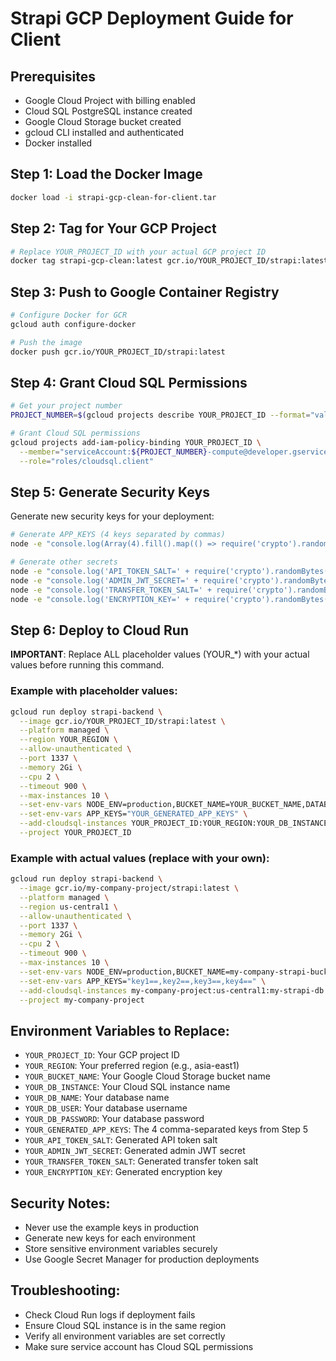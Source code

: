 # Strapi GCP Deployment Guide for Client

## Prerequisites

- Google Cloud Project with billing enabled
- Cloud SQL PostgreSQL instance created
- Google Cloud Storage bucket created
- gcloud CLI installed and authenticated
- Docker installed

## Step 1: Load the Docker Image

```bash
docker load -i strapi-gcp-clean-for-client.tar
```

## Step 2: Tag for Your GCP Project

```bash
# Replace YOUR_PROJECT_ID with your actual GCP project ID
docker tag strapi-gcp-clean:latest gcr.io/YOUR_PROJECT_ID/strapi:latest
```

## Step 3: Push to Google Container Registry

```bash
# Configure Docker for GCR
gcloud auth configure-docker

# Push the image
docker push gcr.io/YOUR_PROJECT_ID/strapi:latest
```

## Step 4: Grant Cloud SQL Permissions

```bash
# Get your project number
PROJECT_NUMBER=$(gcloud projects describe YOUR_PROJECT_ID --format="value(projectNumber)")

# Grant Cloud SQL permissions
gcloud projects add-iam-policy-binding YOUR_PROJECT_ID \
  --member="serviceAccount:${PROJECT_NUMBER}-compute@developer.gserviceaccount.com" \
  --role="roles/cloudsql.client"
```

## Step 5: Generate Security Keys

Generate new security keys for your deployment:

```bash
# Generate APP_KEYS (4 keys separated by commas)
node -e "console.log(Array(4).fill().map(() => require('crypto').randomBytes(32).toString('base64')).join(','))"

# Generate other secrets
node -e "console.log('API_TOKEN_SALT=' + require('crypto').randomBytes(32).toString('base64'))"
node -e "console.log('ADMIN_JWT_SECRET=' + require('crypto').randomBytes(32).toString('base64'))"
node -e "console.log('TRANSFER_TOKEN_SALT=' + require('crypto').randomBytes(32).toString('base64'))"
node -e "console.log('ENCRYPTION_KEY=' + require('crypto').randomBytes(32).toString('base64'))"
```

## Step 6: Deploy to Cloud Run

**IMPORTANT**: Replace ALL placeholder values (YOUR\_\*) with your actual values before running this command.

### Example with placeholder values:

```bash
gcloud run deploy strapi-backend \
  --image gcr.io/YOUR_PROJECT_ID/strapi:latest \
  --platform managed \
  --region YOUR_REGION \
  --allow-unauthenticated \
  --port 1337 \
  --memory 2Gi \
  --cpu 2 \
  --timeout 900 \
  --max-instances 10 \
  --set-env-vars NODE_ENV=production,BUCKET_NAME=YOUR_BUCKET_NAME,DATABASE_CLIENT=postgres,DATABASE_HOST=/cloudsql/YOUR_PROJECT_ID:YOUR_REGION:YOUR_DB_INSTANCE,DATABASE_PORT=5432,DATABASE_NAME=YOUR_DB_NAME,DATABASE_USERNAME=YOUR_DB_USER,DATABASE_PASSWORD=YOUR_DB_PASSWORD,DATABASE_SSL=false,DATABASE_SCHEMA=public,API_TOKEN_SALT=YOUR_API_TOKEN_SALT,ADMIN_JWT_SECRET=YOUR_ADMIN_JWT_SECRET,TRANSFER_TOKEN_SALT=YOUR_TRANSFER_TOKEN_SALT,ENCRYPTION_KEY=YOUR_ENCRYPTION_KEY \
  --set-env-vars APP_KEYS="YOUR_GENERATED_APP_KEYS" \
  --add-cloudsql-instances YOUR_PROJECT_ID:YOUR_REGION:YOUR_DB_INSTANCE \
  --project YOUR_PROJECT_ID
```

### Example with actual values (replace with your own):

```bash
gcloud run deploy strapi-backend \
  --image gcr.io/my-company-project/strapi:latest \
  --platform managed \
  --region us-central1 \
  --allow-unauthenticated \
  --port 1337 \
  --memory 2Gi \
  --cpu 2 \
  --timeout 900 \
  --max-instances 10 \
  --set-env-vars NODE_ENV=production,BUCKET_NAME=my-company-strapi-bucket,DATABASE_CLIENT=postgres,DATABASE_HOST=/cloudsql/my-company-project:us-central1:my-strapi-db,DATABASE_PORT=5432,DATABASE_NAME=strapi_prod,DATABASE_USERNAME=strapi_user,DATABASE_PASSWORD=my_secure_password_123,DATABASE_SSL=false,DATABASE_SCHEMA=public,API_TOKEN_SALT=abc123def456...,ADMIN_JWT_SECRET=xyz789uvw012...,TRANSFER_TOKEN_SALT=mno345pqr678...,ENCRYPTION_KEY=stu901vwx234... \
  --set-env-vars APP_KEYS="key1==,key2==,key3==,key4==" \
  --add-cloudsql-instances my-company-project:us-central1:my-strapi-db \
  --project my-company-project
```

## Environment Variables to Replace:

- `YOUR_PROJECT_ID`: Your GCP project ID
- `YOUR_REGION`: Your preferred region (e.g., asia-east1)
- `YOUR_BUCKET_NAME`: Your Google Cloud Storage bucket name
- `YOUR_DB_INSTANCE`: Your Cloud SQL instance name
- `YOUR_DB_NAME`: Your database name
- `YOUR_DB_USER`: Your database username
- `YOUR_DB_PASSWORD`: Your database password
- `YOUR_GENERATED_APP_KEYS`: The 4 comma-separated keys from Step 5
- `YOUR_API_TOKEN_SALT`: Generated API token salt
- `YOUR_ADMIN_JWT_SECRET`: Generated admin JWT secret
- `YOUR_TRANSFER_TOKEN_SALT`: Generated transfer token salt
- `YOUR_ENCRYPTION_KEY`: Generated encryption key

## Security Notes:

- Never use the example keys in production
- Generate new keys for each environment
- Store sensitive environment variables securely
- Use Google Secret Manager for production deployments

## Troubleshooting:

- Check Cloud Run logs if deployment fails
- Ensure Cloud SQL instance is in the same region
- Verify all environment variables are set correctly
- Make sure service account has Cloud SQL permissions
